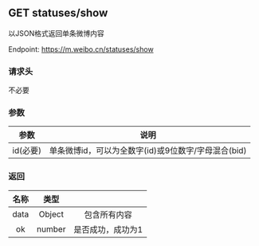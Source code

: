 ## GET statuses/show
以JSON格式返回单条微博内容

Endpoint: https://m.weibo.cn/statuses/show

### 请求头
不必要

### 参数
|参数|说明|
|:--:|:--:|
|id(必要)|单条微博id，可以为全数字(id)或9位数字/字母混合(bid)|

### 返回
|名称|类型||
|:--:|:--:|:--:|
|data|Object|包含所有内容|
|ok|number|是否成功，成功为1|